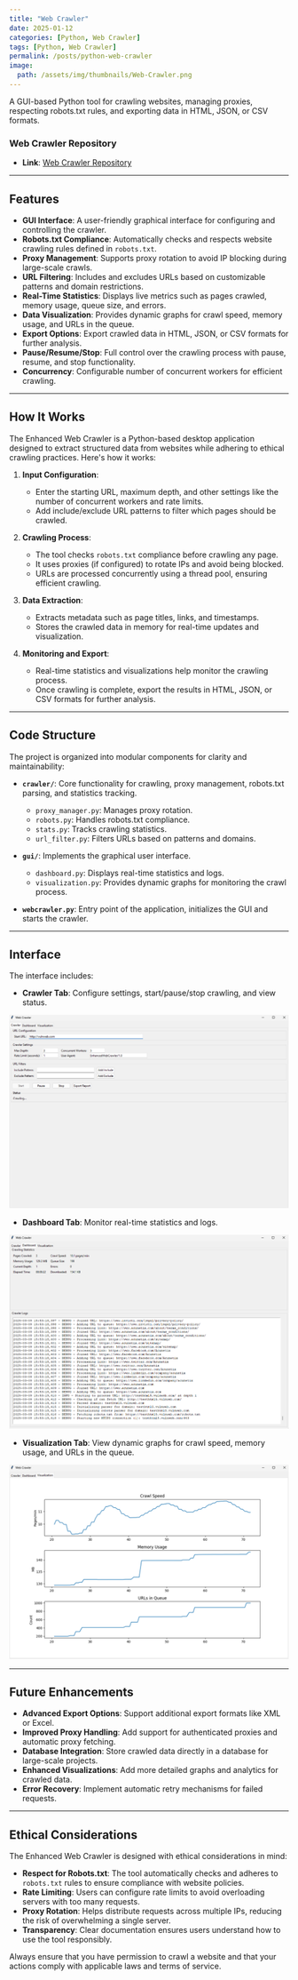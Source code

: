 ```yaml
---
title: "Web Crawler"
date: 2025-01-12
categories: [Python, Web Crawler]
tags: [Python, Web Crawler]
permalink: /posts/python-web-crawler
image:
  path: /assets/img/thumbnails/Web-Crawler.png
---
```



A GUI-based Python tool for crawling websites, managing proxies, respecting robots.txt rules, and exporting data in HTML, JSON, or CSV formats.

### Web Crawler Repository  

- **Link**: [Web Crawler Repository](https://github.com/Diogo-Lages/Web-Crawler)  

---

## Features  

- **GUI Interface**: A user-friendly graphical interface for configuring and controlling the crawler.  
- **Robots.txt Compliance**: Automatically checks and respects website crawling rules defined in `robots.txt`.  
- **Proxy Management**: Supports proxy rotation to avoid IP blocking during large-scale crawls.  
- **URL Filtering**: Includes and excludes URLs based on customizable patterns and domain restrictions.  
- **Real-Time Statistics**: Displays live metrics such as pages crawled, memory usage, queue size, and errors.  
- **Data Visualization**: Provides dynamic graphs for crawl speed, memory usage, and URLs in the queue.  
- **Export Options**: Export crawled data in HTML, JSON, or CSV formats for further analysis.  
- **Pause/Resume/Stop**: Full control over the crawling process with pause, resume, and stop functionality.  
- **Concurrency**: Configurable number of concurrent workers for efficient crawling.  

---

## How It Works  

The Enhanced Web Crawler is a Python-based desktop application designed to extract structured data from websites while adhering to ethical crawling practices. Here's how it works:  

1. **Input Configuration**:  
   - Enter the starting URL, maximum depth, and other settings like the number of concurrent workers and rate limits.  
   - Add include/exclude URL patterns to filter which pages should be crawled.  

2. **Crawling Process**:  
   - The tool checks `robots.txt` compliance before crawling any page.  
   - It uses proxies (if configured) to rotate IPs and avoid being blocked.  
   - URLs are processed concurrently using a thread pool, ensuring efficient crawling.  

3. **Data Extraction**:  
   - Extracts metadata such as page titles, links, and timestamps.  
   - Stores the crawled data in memory for real-time updates and visualization.  

4. **Monitoring and Export**:  
   - Real-time statistics and visualizations help monitor the crawling process.  
   - Once crawling is complete, export the results in HTML, JSON, or CSV formats for further analysis.  

---

## Code Structure  

The project is organized into modular components for clarity and maintainability:  

- **`crawler/`**: Core functionality for crawling, proxy management, robots.txt parsing, and statistics tracking.  
  - `proxy_manager.py`: Manages proxy rotation.  
  - `robots.py`: Handles robots.txt compliance.  
  - `stats.py`: Tracks crawling statistics.  
  - `url_filter.py`: Filters URLs based on patterns and domains.  

- **`gui/`**: Implements the graphical user interface.  
  - `dashboard.py`: Displays real-time statistics and logs.  
  - `visualization.py`: Provides dynamic graphs for monitoring the crawl process.  

- **`webcrawler.py`**: Entry point of the application, initializes the GUI and starts the crawler.  

---

## Interface


The interface includes:  
- **Crawler Tab**: Configure settings, start/pause/stop crawling, and view status.  

![Interface 1 Screenshot](/assets/img/webcrawler.png)    

- **Dashboard Tab**: Monitor real-time statistics and logs.  

![Interface 2 Screenshot](/assets/img/webcrawler2.png)

- **Visualization Tab**: View dynamic graphs for crawl speed, memory usage, and URLs in the queue.  

![Interface 3 Screenshot](/assets/img/webcrawler3.png) 


---

## Future Enhancements  

- **Advanced Export Options**: Support additional export formats like XML or Excel.  
- **Improved Proxy Handling**: Add support for authenticated proxies and automatic proxy fetching.  
- **Database Integration**: Store crawled data directly in a database for large-scale projects.  
- **Enhanced Visualizations**: Add more detailed graphs and analytics for crawled data.  
- **Error Recovery**: Implement automatic retry mechanisms for failed requests.  

---

## Ethical Considerations  

The Enhanced Web Crawler is designed with ethical considerations in mind:  

- **Respect for Robots.txt**: The tool automatically checks and adheres to `robots.txt` rules to ensure compliance with website policies.  
- **Rate Limiting**: Users can configure rate limits to avoid overloading servers with too many requests.  
- **Proxy Rotation**: Helps distribute requests across multiple IPs, reducing the risk of overwhelming a single server.  
- **Transparency**: Clear documentation ensures users understand how to use the tool responsibly.  

Always ensure that you have permission to crawl a website and that your actions comply with applicable laws and terms of service.



